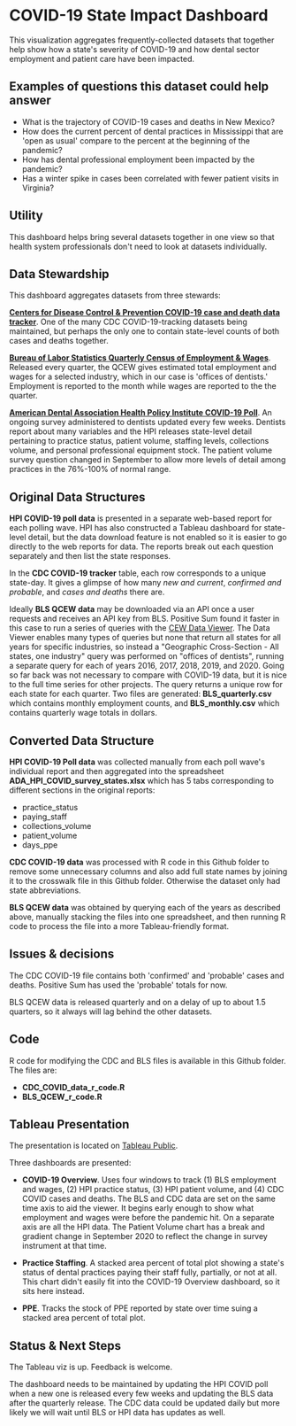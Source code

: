 # COVID-19 State Impact Dashboard

This visualization aggregates frequently-collected datasets that together help show how a state's severity of COVID-19 and how dental sector employment and patient care have been impacted.

## Examples of questions this dataset could help answer

* What is the trajectory of COVID-19 cases and deaths in New Mexico?
* How does the current percent of dental practices in Mississippi that are 'open as usual' compare to the percent at the beginning of the pandemic?
* How has dental professional employment been impacted by the pandemic?
* Has a winter spike in cases been correlated with fewer patient visits in Virginia?

## Utility

This dashboard helps bring several datasets together in one view so that health system professionals don't need to look at datasets individually.

## Data Stewardship  

This dashboard aggregates datasets from three stewards:

[**Centers for Disease Control & Prevention COVID-19 case and death data tracker**](https://healthdata.gov/dataset/united-states-covid-19-cases-and-deaths-state-over-time). One of the many CDC COVID-19-tracking datasets being maintained, but perhaps the only one to contain state-level counts of both cases and deaths together. 

[**Bureau of Labor Statistics Quarterly Census of Employment & Wages**](https://data.bls.gov/cew/apps/data_views/data_views.htm#tab=Tables). Released every quarter, the QCEW gives estimated total employment and wages for a selected industry, which in our case is 'offices of dentists.' Employment is reported to the month while wages are reported to the the quarter. 

[**American Dental Association Health Policy Institute COVID-19 Poll**](https://www.ada.org/en/science-research/health-policy-institute/covid-19-dentists-economic-impact?&utm_source=adaorg&utm_medium=hpialertbar&utm_content=cv-hpi-see-all-results&utm_campaign=covid-19). An ongoing survey administered to dentists updated every few weeks. Dentists report about many variables and the HPI releases state-level detail pertaining to practice status, patient volume, staffing levels, collections volume, and personal professional equipment stock. The patient volume survey question changed in September to allow more levels of detail among practices in the 76%-100% of normal range.

## Original Data Structures

**HPI COVID-19 poll data** is presented in a separate web-based report for each polling wave. HPI has also constructed a Tableau dashboard for state-level detail, but the data download feature is not enabled so it is easier to go directly to the web reports for data. The reports break out each question separately and then list the state responses. 

In the **CDC COVID-19 tracker** table, each row corresponds to a unique state-day. It gives a glimpse of how many *new and current*, *confirmed and probable*, and *cases and deaths* there are. 

Ideally **BLS QCEW data** may be downloaded via an API once a user requests and receives an API key from BLS. Positive Sum found it faster in this case to run a series of queries with the [CEW Data Viewer](https://data.bls.gov/cew/apps/data_views/data_views.htm#tab=Tables). The Data Viewer enables many types of queries but none that return all states for all years for specific industries, so instead a "Geographic Cross-Section - All states, one industry" query was performed on "offices of dentists", running a separate query for each of years 2016, 2017, 2018, 2019, and 2020. Going so far back was not necessary to compare with COVID-19 data, but it is nice to the full time series for other projects. The query returns a unique row for each state for each quarter. Two files are generated: **BLS_quarterly.csv** which contains monthly employment counts, and **BLS_monthly.csv** which contains quarterly wage totals in dollars.

## Converted Data Structure
**HPI COVID-19 Poll data** was collected manually from each poll wave's individual report and then aggregated into the spreadsheet **ADA_HPI_COVID_survey_states.xlsx** which has 5 tabs corresponding to different sections in the original reports:
* practice_status
* paying_staff
* collections_volume
* patient_volume
* days_ppe

**CDC COVID-19 data** was processed with R code in this Github folder to remove some unnecessary columns and also add full state names by joining it to the crosswalk file in this Github folder. Otherwise the dataset only had state abbreviations. 

**BLS QCEW data** was obtained by querying each of the years as described above, manually stacking the files into one spreadsheet, and then running R code to process the file into a more Tableau-friendly format.

## Issues & decisions

The CDC COVID-19 file contains both 'confirmed' and 'probable' cases and deaths. Positive Sum has used the 'probable' totals for now.

BLS QCEW data is released quarterly and on a delay of up to about 1.5 quarters, so it always will lag behind the other datasets.

## Code

R code for modifying the CDC and BLS files is available in this Github folder. The files are:

* **CDC_COVID_data_r_code.R**
* **BLS_QCEW_r_code.R**

## Tableau Presentation

The presentation is located on [Tableau Public](https://public.tableau.com/profile/association.of.state.territorial.dental.directors#!/vizhome/ASTDDCOVID-19StateImpactDashboard/Orientation).

Three dashboards are presented:
* **COVID-19 Overview**. Uses four windows to track (1) BLS employment and wages, (2) HPI practice status, (3) HPI patient volume, and (4) CDC COVID cases and deaths. The BLS and CDC data are set on the same time axis to aid the viewer. It begins early enough to show what employment and wages were before the pandemic hit. On a separate axis are all the HPI data. The Patient Volume chart has a break and gradient change in September 2020 to reflect the change in survey instrument at that time.

* **Practice Staffing**. A stacked area percent of total plot showing a state's status of dental practices paying their staff fully, partially, or not at all. This chart didn't easily fit into the COVID-19 Overview dashboard, so it sits here instead.

* **PPE**. Tracks the stock of PPE reported by state over time suing a stacked area percent of total plot.

## Status & Next Steps

The Tableau viz is up. Feedback is welcome. 

The dashboard needs to be maintained by updating the HPI COVID poll when a new one is released every few weeks and updating the BLS data after the quarterly release. The CDC data could be updated daily but more likely we will wait until BLS or HPI data has updates as well.  
